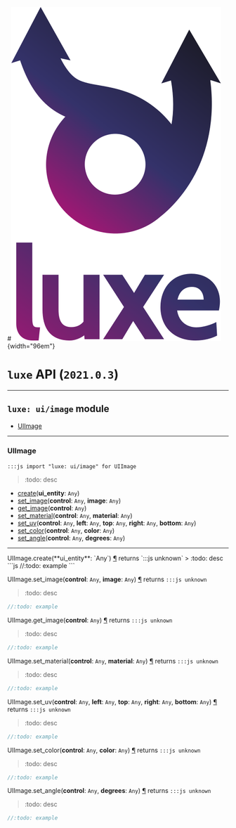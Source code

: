 #![](../../images/luxe-dark.svg){width="96em"}

# `luxe` API (`2021.0.3`)  


---

## `luxe: ui/image` module

- [UIImage](#uiimage)   

---

### UIImage
`:::js import "luxe: ui/image" for UIImage`
> :todo: desc

- [create](#UIImage.create)(**ui_entity**: `Any`)
- [set_image](#UIImage.set_image+2)(**control**: `Any`, **image**: `Any`)
- [get_image](#UIImage.get_image)(**control**: `Any`)
- [set_material](#UIImage.set_material+2)(**control**: `Any`, **material**: `Any`)
- [set_uv](#UIImage.set_uv+5)(**control**: `Any`, **left**: `Any`, **top**: `Any`, **right**: `Any`, **bottom**: `Any`)
- [set_color](#UIImage.set_color+2)(**control**: `Any`, **color**: `Any`)
- [set_angle](#UIImage.set_angle+2)(**control**: `Any`, **degrees**: `Any`)

<hr/>
<endpoint module="luxe: ui/image" class="UIImage" signature="create(ui_entity : Any)"></endpoint>
<signature id="UIImage.create">UIImage.create(**ui_entity**: `Any`)
<a class="headerlink" href="#UIImage.create" title="Permanent link">¶</a></signature>
<span class='api_ret'>returns</span> `:::js unknown`
> :todo: desc   
```js
//:todo: example
```

<endpoint module="luxe: ui/image" class="UIImage" signature="set_image(control : Any, image : Any)"></endpoint>
<signature id="UIImage.set_image+2">UIImage.set_image(**control**: `Any`, **image**: `Any`)
<a class="headerlink" href="#UIImage.set_image+2" title="Permanent link">¶</a></signature>
<span class='api_ret'>returns</span> `:::js unknown`
> :todo: desc   
```js
//:todo: example
```

<endpoint module="luxe: ui/image" class="UIImage" signature="get_image(control : Any)"></endpoint>
<signature id="UIImage.get_image">UIImage.get_image(**control**: `Any`)
<a class="headerlink" href="#UIImage.get_image" title="Permanent link">¶</a></signature>
<span class='api_ret'>returns</span> `:::js unknown`
> :todo: desc   
```js
//:todo: example
```

<endpoint module="luxe: ui/image" class="UIImage" signature="set_material(control : Any, material : Any)"></endpoint>
<signature id="UIImage.set_material+2">UIImage.set_material(**control**: `Any`, **material**: `Any`)
<a class="headerlink" href="#UIImage.set_material+2" title="Permanent link">¶</a></signature>
<span class='api_ret'>returns</span> `:::js unknown`
> :todo: desc   
```js
//:todo: example
```

<endpoint module="luxe: ui/image" class="UIImage" signature="set_uv(control : Any, left : Any, top : Any, right : Any, bottom : Any)"></endpoint>
<signature id="UIImage.set_uv+5">UIImage.set_uv(**control**: `Any`, **left**: `Any`, **top**: `Any`, **right**: `Any`, **bottom**: `Any`)
<a class="headerlink" href="#UIImage.set_uv+5" title="Permanent link">¶</a></signature>
<span class='api_ret'>returns</span> `:::js unknown`
> :todo: desc   
```js
//:todo: example
```

<endpoint module="luxe: ui/image" class="UIImage" signature="set_color(control : Any, color : Any)"></endpoint>
<signature id="UIImage.set_color+2">UIImage.set_color(**control**: `Any`, **color**: `Any`)
<a class="headerlink" href="#UIImage.set_color+2" title="Permanent link">¶</a></signature>
<span class='api_ret'>returns</span> `:::js unknown`
> :todo: desc   
```js
//:todo: example
```

<endpoint module="luxe: ui/image" class="UIImage" signature="set_angle(control : Any, degrees : Any)"></endpoint>
<signature id="UIImage.set_angle+2">UIImage.set_angle(**control**: `Any`, **degrees**: `Any`)
<a class="headerlink" href="#UIImage.set_angle+2" title="Permanent link">¶</a></signature>
<span class='api_ret'>returns</span> `:::js unknown`
> :todo: desc   
```js
//:todo: example
```

